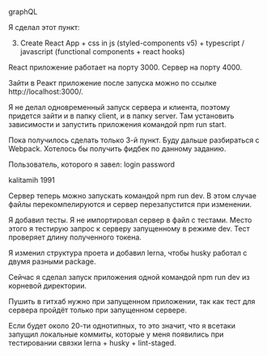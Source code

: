 graphQL

Я сделал этот пункт:

3. Create React App + css in js (styled-components v5) + typescript / javascript (functional components + react hooks)

React приложение работает на порту 3000. Сервер на порту 4000.

Зайти в Реакт приложение после запуска можно по ссылке http://localhost:3000/.

Я не делал одновременный запуск сервера и клиента, поэтому придется зайти и в папку client, и в папку server. Там установить зависимости и запустить приложения командой npm run start.

Пока получилось сделать только 3-й пункт. Буду дальше разбираться с Webpack. Хотелось бы получить фидбек по данному заданию.

Пользователь, которого я завел:
login password

kalitamih  1991

Сервер теперь можно запускать командой npm run dev. В этом случае файлы перекомпелируются и сервер перезапустится при изменении. 

Я добавил тесты. Я не импортировал сервер в файл с тестами. Место этого я тестирую запрос к серверу запущенному в режиме dev. Тест проверяет длину полученного токена.

Я изменил структура проета и добавил lerna, чтобы husky работал с двумя разными package.

Сейчас я сделал запуск приложения одной командой npm run dev из корневой директории.

Пушить в гитхаб нужно при запущенном приложении, так как тест для сервера пройдёт только при запущенном сервере.

Если будет около 20-ти однотипных, то это значит, что я всетаки запущил локальные коммиты, которые у меня появились при тестировании связки lerna + husky + lint-staged.
